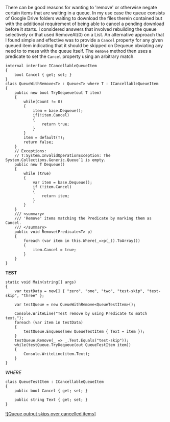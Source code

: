 There can be good reasons for wanting to 'remove' or otherwise negate certain items that are waiting in a queue. In my use case the queue consists of Google Drive folders waiting to download the files therein contained but with the additional requirement of being able to cancel a pending download before it starts. I considered answers that involved rebuilding the queue selectively or that used RemoveAt(0) on a List<T>. An alternative approach that I found simple and effective was to provide a `Cancel` property for any given queued item indicating that it should be skipped on Dequeue obviating any need to  to mess with the queue itself. The `Remove` method then uses a predicate to set the `Cancel` property using an arbitrary match. 

    internal interface ICancellableQueueItem
    {
        bool Cancel { get; set; }
    }
    class QueueWithRemove<T> : Queue<T> where T : ICancellableQueueItem
    {
        public new bool TryDequeue(out T item)
        {
            while(Count != 0)
            {
                item = base.Dequeue();
                if(!item.Cancel)
                {
                    return true;
                }
            }
            item = default(T);
            return false;
        }
        // Exceptions:
        // T:System.InvalidOperationException: The System.Collections.Generic.Queue`1 is empty.
        public new T Dequeue()
        {
            while (true)
            {
                var item = base.Dequeue();
                if (!item.Cancel)
                {
                    return item;
                }
            }
        }
        /// <summary>
        /// 'Remove' items matching the Predicate by marking them as Cancel.
        /// </summary>
        public void Remove(Predicate<T> p)
        {
            foreach (var item in this.Where(_=>p(_)).ToArray())
            {
                item.Cancel = true;
            }
        }
    }

**TEST**

    static void Main(string[] args)
    {
        var testData = new[] { "zero", "one", "two", "test-skip", "test-skip", "three" };

        var testQueue = new QueueWithRemove<QueueTestItem>();

        Console.WriteLine("Test remove by using Predicate to match text.");
        foreach (var item in testData)
        {
            testQueue.Enqueue(new QueueTestItem { Text = item });
        }
        testQueue.Remove(_ => _.Text.Equals("test-skip"));
        while(testQueue.TryDequeue(out QueueTestItem item))
        {
            Console.WriteLine(item.Text);
        }
    }

*WHERE*

    class QueueTestItem : ICancellableQueueItem
    {
        public bool Cancel { get; set; }

        public string Text { get; set; }
    }

[![Queue output skips over cancelled items]](https://github.com/IVSoftware/queue_with_remove/blob/master/queue_with_remove/Screenshots/screenshot.png)